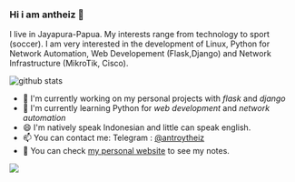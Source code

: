 ### Hi i am antheiz 👋
I live in Jayapura-Papua. My interests range from technology to sport (soccer). I am very interested in the development of Linux, Python  for Network Automation, Web Developement (Flask,Django) and Network Infrastructure (MikroTik, Cisco).

![github stats](https://github-readme-stats.vercel.app/api?username=antheiz&show_icons=true)

- 🔭 I'm currently working on my personal projects with *flask* and *django*
- 🌱 I'm currently learning Python for *web development* and *network automation*
- 😄 I'm natively speak Indonesian and little can speak english.
- 📫 You can contact me: Telegram : [@antroytheiz](https://t.me/antroytheiz)
- 📝 You can check <a href="http://theisandatu.com">my personal website</a> to see my notes.


<img src="https://github-readme-stats.vercel.app/api/top-langs/?username=antheiz&theme=vue">


